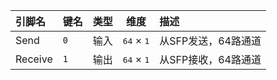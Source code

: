 <!--
DO NOT EDIT THIS FILE DIRECTLY.
This file is generated by tools/comp-docs.js.
All changes will be overwritten by regeneration.
-->

<slot class="model-pins">

| 引脚名 | 键名 | 类型 | 维度 | 描述 |
|:------ |:---- |:----:|:----:|:---- |
| Send | `0` | 输入 | <samp>64</samp> × <samp>1</samp> | 从SFP发送，64路通道 |
| Receive | `1` | 输出 | <samp>64</samp> × <samp>1</samp> | 从SFP接收，64路通道 |

</slot>
